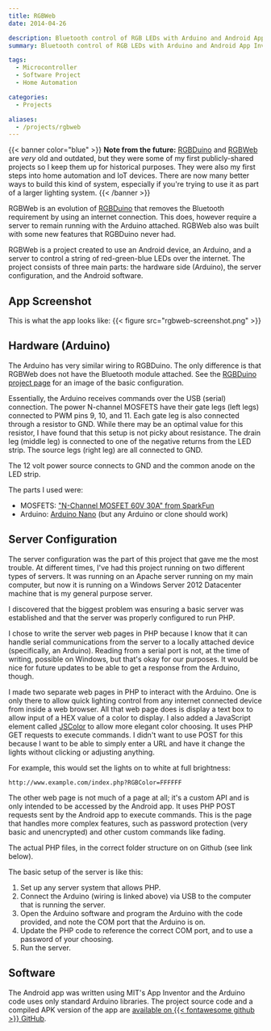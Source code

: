 ```yaml
---
title: RGBWeb
date: 2014-04-26

description: Bluetooth control of RGB LEDs with Arduino and Android App Inventor
summary: Bluetooth control of RGB LEDs with Arduino and Android App Inventor.

tags:
  - Microcontroller
  - Software Project
  - Home Automation

categories:
  - Projects

aliases:
  - /projects/rgbweb
---
```


{{< banner color="blue" >}}
**Note from the future:** [RGBDuino](/posts/rgbduino) and [RGBWeb](/posts/rgbweb) are _very_ old and outdated, but they were some of my first publicly-shared projects so I keep them up for historical purposes. They were also my first steps into home automation and IoT devices.
There are now many better ways to build this kind of system, especially if you're trying to use it as part of a larger lighting system.
{{< /banner >}}

RGBWeb is an evolution of [RGBDuino](/posts/rgbduino) that removes the Bluetooth requirement by using an internet connection. This does, however require a server to remain running with the Arduino attached. RGBWeb also was built with some new features that RGBDuino never had.

RGBWeb is a project created to use an Android device, an Arduino, and a server to control a string of red-green-blue LEDs over the internet. The project consists of three main parts: the hardware side (Arduino), the server configuration, and the Android software.

## App Screenshot

This is what the app looks like:
{{< figure src="rgbweb-screenshot.png" >}}

## Hardware (Arduino)

The Arduino has very similar wiring to RGBDuino. The only difference is that RGBWeb does not have the Bluetooth module attached. See the [RGBDuino project page](/posts/rgbduino) for an image of the basic configuration.

Essentially, the Arduino receives commands over the USB (serial) connection. The power N-channel MOSFETS have their gate legs (left legs) connected to PWM pins 9, 10, and 11. Each gate leg is also connected through a resistor to GND. While there may be an optimal value for this resistor, I have found that this setup is not picky about resistance. The drain leg (middle leg) is connected to one of the negative returns from the LED strip. The source legs (right leg) are all connected to GND.

The 12 volt power source connects to GND and the common anode on the LED strip.

The parts I used were:

- MOSFETS: ["N-Channel MOSFET 60V 30A" from SparkFun](https://www.sparkfun.com/products/10213)
- Arduino: [Arduino Nano](https://www.arduino.cc/en/Main/ArduinoBoardNano) (but any Arduino or clone should work)

## Server Configuration

The server configuration was the part of this project that gave me the most trouble. At different times, I've had this project running on two different types of servers. It was running on an Apache server running on my main computer, but now it is running on a Windows Server 2012 Datacenter machine that is my general purpose server.

I discovered that the biggest problem was ensuring a basic server was established and that the server was properly configured to run PHP.

I chose to write the server web pages in PHP because I know that it can handle serial communications from the server to a locally attached device (specifically, an Arduino). Reading from a serial port is not, at the time of writing, possible on Windows, but that's okay for our purposes. It would be nice for future updates to be able to get a response from the Arduino, though.

I made two separate web pages in PHP to interact with the Arduino. One is only there to allow quick lighting control from any internet connected device from inside a web browser. All that web page does is display a text box to allow input of a HEX value of a color to display. I also added a JavaScript element called [JSColor](http://jscolor.com/) to allow more elegant color choosing. It uses PHP GET requests to execute commands. I didn't want to use POST for this because I want to be able to simply enter a URL and have it change the lights without clicking or adjusting anything.

For example, this would set the lights on to white at full brightness:

```plaintext
http://www.example.com/index.php?RGBColor=FFFFFF
```

The other web page is not much of a page at all; it's a custom API and is only intended to be accessed by the Android app. It uses PHP POST requests sent by the Android app to execute commands. This is the page that handles more complex features, such as password protection (very basic and unencrypted) and other custom commands like fading.

The actual PHP files, in the correct folder structure on on Github (see link below).

The basic setup of the server is like this:

1. Set up any server system that allows PHP.
1. Connect the Arduino (wiring is linked above) via USB to the computer that is running the server.
1. Open the Arduino software and program the Arduino with the code provided, and note the COM port that the Arduino is on.
1. Update the PHP code to reference the correct COM port, and to use a password of your choosing.
1. Run the server.

## Software

The Android app was written using MIT's App Inventor and the Arduino code uses only standard Arduino libraries. The project source code and a compiled APK version of the app are [available on {{< fontawesome github >}} GitHub](https://github.com/corbanmailloux/RGBWeb).
